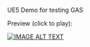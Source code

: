 UE5 Demo for testing GAS 


Preview (click to play):

[![IMAGE ALT TEXT](http://img.youtube.com/vi/Yq-VG6QOkVU/0.jpg)](https://www.youtube.com/watch?v=Yq-VG6QOkVU "Blaster Preview")
